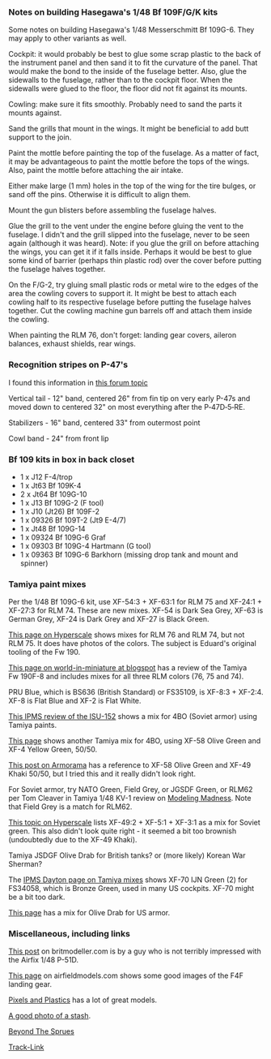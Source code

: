 ### Notes on building Hasegawa's 1/48 Bf 109F/G/K kits

Some notes on building Hasegawa's 1/48 Messerschmitt Bf 109G-6.  They may apply to
other variants as well.

Cockpit: it would probably be best to glue some scrap plastic to the back of the
instrument panel and then sand it to fit the curvature of the panel.  That would
make the bond to the inside of the fuselage better.  Also, glue the sidewalls to the
fuselage, rather than to the cockpit floor.  When the sidewalls were glued to the
floor, the floor did not fit against its mounts.

Cowling: make sure it fits smoothly.  Probably need to sand the parts it mounts against.

Sand the grills that mount in the wings.  It might be beneficial to add butt support to
the join.

Paint the mottle before painting the top of the fuselage.  As a matter of
fact, it may be advantageous to paint the mottle before the tops of the
wings.  Also, paint the mottle before attaching the air intake.

Either make large (1 mm) holes in the top of the wing for the tire bulges, or
sand off the pins.  Otherwise it is difficult to align them.

Mount the gun blisters before assembling the fuselage halves.

Glue the grill to the vent under the engine before gluing the vent to the
fuselage.  I didn't and the grill slipped into the fuselage, never to be seen again
(although it was heard).  Note: if you glue the grill on before attaching the wings,
you can get it if it falls inside.  Perhaps it would be best to glue some kind of
barrier (perhaps thin plastic rod) over the cover before putting the fuselage halves
together.

On the F/G-2, try gluing small plastic rods or metal wire to the edges of
the area the cowling covers to support it.  It might be best to attach
each cowling half to its respective fuselage before putting the fuselage halves
together.  Cut the cowling machine gun barrels off and attach them inside the
cowling.

When painting the RLM 76, don't forget: landing gear covers, aileron balances,
exhaust shields, rear wings.

### Recognition stripes on P-47's

I found this information in
[this forum topic](http://cs.finescale.com/fsm/modeling_subjects/f/2/t/144913.aspx)

Vertical tail - 12" band, centered 26" from fin tip on very early P-47s and moved down to
centered 32" on most everything after the P&#8209;47D&#8209;5&#8209;RE.

Stabilizers - 16" band, centered 33" from outermost point

Cowl band - 24" from front lip

### Bf 109 kits in box in back closet

- 1 x J12 F-4/trop
- 1 x Jt63 Bf 109K-4
- 2 x Jt64 Bf 109G-10
- 1 x J13 Bf 109G-2 (F tool)
- 1 x J10 (Jt26) Bf 109F-2
- 1 x 09326 Bf 109T-2 (Jt9 E-4/7)
- 1 x Jt48 Bf 109G-14
- 1 x 09324 Bf 109G-6 Graf
- 1 x 09303 Bf 109G-4 Hartmann (G tool)
- 1 x 09363 Bf 109G-6 Barkhorn (missing drop tank and mount and spinner)

### Tamiya paint mixes

Per the 1/48 Bf 109G-6 kit, use XF-54:3 + XF-63:1 for RLM&nbsp;75
and XF-24:1 + XF-27:3 for RLM&nbsp;74.  These are new mixes.
XF-54 is Dark Sea Grey, XF-63 is German Grey,
XF-24 is Dark Grey and XF-27 is Black Green.

[This page on Hyperscale](http://hyperscale.com/2007/features/fw190a648jt_1.htm)
shows mixes for RLM&nbsp;76 and RLM&nbsp;74, but not RLM&nbsp;75.  It does
have photos of the colors.  The subject is Eduard's original tooling of the Fw&nbsp;190.

[This page on world-in-miniature at blogspot](http://worldinminiature.blogspot.com/2010/10/kit-review-tamiya-148-fw-190-f-8.html)
has a review of the Tamiya Fw&nbsp;190F-8 and includes mixes for all three RLM colors
(76, 75 and 74).

PRU Blue, which is BS636 (British Standard) or FS35109, is XF-8:3 +
XF-2:4.  XF-8 is Flat Blue and XF-2 is Flat White.

[This IPMS review of the ISU-152](https://web.ipmsusa3.org/content/isu-152-2-155mm-bl-10-cannon-2-1)
shows a mix for 4BO (Soviet armor) using Tamiya paints.

[This page](http://khyronsmodels.blogspot.com/2015/07/)
shows another Tamiya mix for 4BO, using XF-58 Olive Green and XF-4 Yellow Green, 50/50.

[This post on Armorama](https://armorama.com/modules.php?op=modload&name=SquawkBox&file=index&req=viewtopic&topic_id=231699&page=1)
has a reference to XF-58 Olive Green and XF-49 Khaki 50/50, but I tried this and it really
didn't look right.

For Soviet armor, try NATO Green, Field Grey, or JGSDF Green, or RLM62 per Tom Cleaver
in Tamiya 1/48 KV-1 review on [Modeling Madness](http://www.modelingmadness.com).
Note that Field Grey is a match for RLM62.

[This topic on Hyperscale](https://www.tapatalk.com/groups/hyperscale/russian-green-t496537.html)
lists XF-49:2 + XF-5:1 + XF-3:1 as a mix for Soviet green.  This also didn't look quite
right - it seemed a bit too brownish (undoubtedly due to the XF-49 Khaki).

Tamiya JSDGF Olive Drab for British tanks? or (more likely) Korean War Sherman?

The [IPMS Dayton page on Tamiya mixes](http://www.ipmsdayton.com/sites/default/files/Tamiya_Mixes.txt)
shows XF-70 IJN Green (2) for FS34058, which is Bronze Green, used in many US cockpits.
XF-70 might be a bit too dark.

[This page](http://cs.finescale.com/fsm/modeling_subjects/f/3/t/117265.aspx) has a mix for Olive Drab
for US armor.

### Miscellaneous, including links

[This post](https://www.britmodeller.com/forums/index.php?/topic/235033274-airfix-148-p-51d-not-that-impressed/)
on britmodeller.com is by a guy who is not terribly impressed with the Airfix 1/48 P-51D.

[This page](http://airfieldmodels.com/gallery_of_models/display/tamiya_f4f_4_wildcat/index.htm) on
airfieldmodels.com shows some good images of the F4F landing gear.

[Pixels and Plastics](http://www.marceldulong.com/plastics) has a lot of great models.

[A good photo of a stash](http://www.kgwings.com/shamehall/shamehall.html).

[Beyond The Sprues](http://www.beyondthesprues.com)

[Track-Link](http://www.track-link.com)
